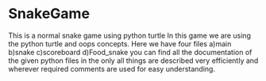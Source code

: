 # SnakeGame
This is a normal snake game using python turtle
In this game we are using the python turtle and oops concepts.
Here we have four files a)main b)snake c)scoreboard d)Food_snake you can find all the documentation of the given python files in the only
all things are described very efficiently and wherever required comments are used for easy understanding.
